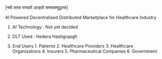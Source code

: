 |नमो तस्स भगवतो अरहतो सम्मासम्बुद्धस्स|

AI Powered Decentralised Distributed Marketplace for Healthcare Industry

1. AI Technology : Not yet decided


2. DLT Used : Hedera Hashgrapgh


3. End Users
            1. Patients
            2. Healthcare Providers
            3. Healthcare Organizations
            4. Insurers
            5. Pharmaceutical Companies 
            6. Government



